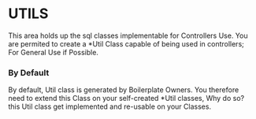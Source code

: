# UTILS
This area holds up the sql classes implementable for Controllers Use.
You are permited to create a *Util Class capable of being used in controllers; For General Use if Possible.

### By Default
By default, Util class is generated by Boilerplate Owners. You therefore need to extend this Class 
on your self-created *Util classes, Why do so? this Util class get implemented and re-usable on 
your Classes.
